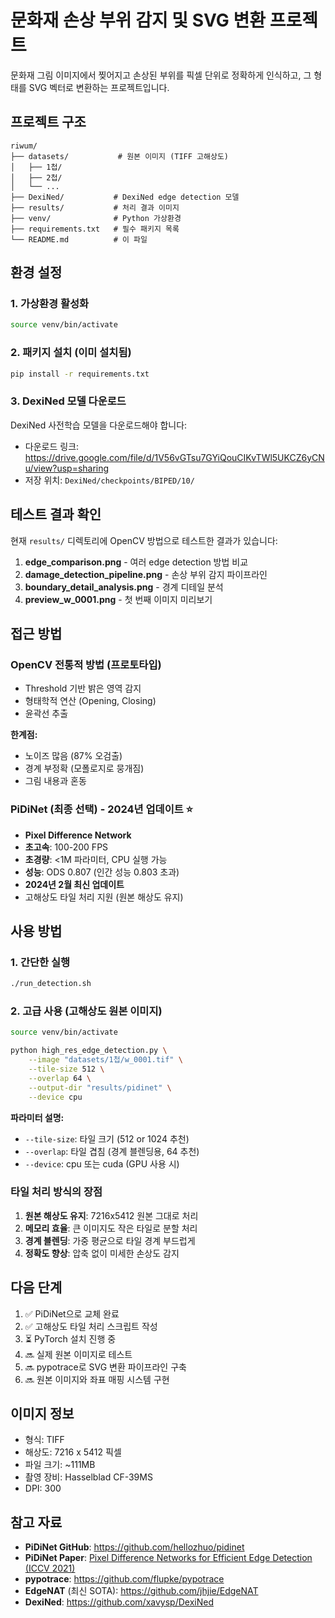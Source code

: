 # 문화재 손상 부위 감지 및 SVG 변환 프로젝트

문화재 그림 이미지에서 찢어지고 손상된 부위를 픽셀 단위로 정확하게 인식하고, 그 형태를 SVG 벡터로 변환하는 프로젝트입니다.

## 프로젝트 구조

```
riwum/
├── datasets/           # 원본 이미지 (TIFF 고해상도)
│   ├── 1첩/
│   ├── 2첩/
│   └── ...
├── DexiNed/           # DexiNed edge detection 모델
├── results/           # 처리 결과 이미지
├── venv/              # Python 가상환경
├── requirements.txt   # 필수 패키지 목록
└── README.md          # 이 파일
```

## 환경 설정

### 1. 가상환경 활성화
```bash
source venv/bin/activate
```

### 2. 패키지 설치 (이미 설치됨)
```bash
pip install -r requirements.txt
```

### 3. DexiNed 모델 다운로드
DexiNed 사전학습 모델을 다운로드해야 합니다:
- 다운로드 링크: https://drive.google.com/file/d/1V56vGTsu7GYiQouCIKvTWl5UKCZ6yCNu/view?usp=sharing
- 저장 위치: `DexiNed/checkpoints/BIPED/10/`

## 테스트 결과 확인

현재 `results/` 디렉토리에 OpenCV 방법으로 테스트한 결과가 있습니다:

1. **edge_comparison.png** - 여러 edge detection 방법 비교
2. **damage_detection_pipeline.png** - 손상 부위 감지 파이프라인
3. **boundary_detail_analysis.png** - 경계 디테일 분석
4. **preview_w_0001.png** - 첫 번째 이미지 미리보기

## 접근 방법

### OpenCV 전통적 방법 (프로토타입)
- Threshold 기반 밝은 영역 감지
- 형태학적 연산 (Opening, Closing)
- 윤곽선 추출

**한계점:**
- 노이즈 많음 (87% 오검출)
- 경계 부정확 (모폴로지로 뭉개짐)
- 그림 내용과 혼동

### PiDiNet (최종 선택) - 2024년 업데이트 ⭐
- **Pixel Difference Network**
- **초고속**: 100-200 FPS
- **초경량**: <1M 파라미터, CPU 실행 가능
- **성능**: ODS 0.807 (인간 성능 0.803 초과)
- **2024년 2월 최신 업데이트**
- 고해상도 타일 처리 지원 (원본 해상도 유지)

## 사용 방법

### 1. 간단한 실행
```bash
./run_detection.sh
```

### 2. 고급 사용 (고해상도 원본 이미지)
```bash
source venv/bin/activate

python high_res_edge_detection.py \
    --image "datasets/1첩/w_0001.tif" \
    --tile-size 512 \
    --overlap 64 \
    --output-dir "results/pidinet" \
    --device cpu
```

**파라미터 설명:**
- `--tile-size`: 타일 크기 (512 or 1024 추천)
- `--overlap`: 타일 겹침 (경계 블렌딩용, 64 추천)
- `--device`: cpu 또는 cuda (GPU 사용 시)

### 타일 처리 방식의 장점
1. **원본 해상도 유지**: 7216x5412 원본 그대로 처리
2. **메모리 효율**: 큰 이미지도 작은 타일로 분할 처리
3. **경계 블렌딩**: 가중 평균으로 타일 경계 부드럽게
4. **정확도 향상**: 압축 없이 미세한 손상도 감지

## 다음 단계

1. ✅ PiDiNet으로 교체 완료
2. ✅ 고해상도 타일 처리 스크립트 작성
3. ⏳ PyTorch 설치 진행 중
4. 🔜 실제 원본 이미지로 테스트
5. 🔜 pypotrace로 SVG 변환 파이프라인 구축
6. 🔜 원본 이미지와 좌표 매핑 시스템 구현

## 이미지 정보

- 형식: TIFF
- 해상도: 7216 x 5412 픽셀
- 파일 크기: ~111MB
- 촬영 장비: Hasselblad CF-39MS
- DPI: 300

## 참고 자료

- **PiDiNet GitHub**: https://github.com/hellozhuo/pidinet
- **PiDiNet Paper**: [Pixel Difference Networks for Efficient Edge Detection (ICCV 2021)](https://arxiv.org/abs/2108.07009)
- **pypotrace**: https://github.com/flupke/pypotrace
- **EdgeNAT** (최신 SOTA): https://github.com/jhjie/EdgeNAT
- **DexiNed**: https://github.com/xavysp/DexiNed
